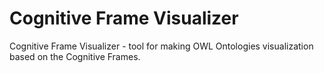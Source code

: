 # Cognitive Frame Visualizer
Cognitive Frame Visualizer - tool for making OWL Ontologies visualization based on the Cognitive Frames.